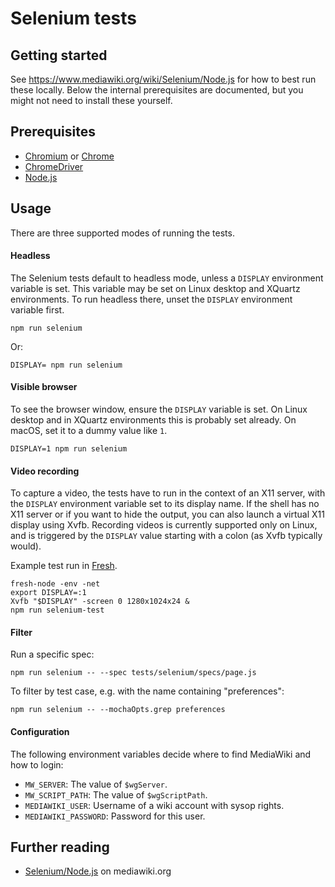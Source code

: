 # Selenium tests

## Getting started

See <https://www.mediawiki.org/wiki/Selenium/Node.js> for how to best
run these locally. Below the internal prerequisites are documented,
but you might not need to install these yourself.

## Prerequisites

- [Chromium](https://www.chromium.org/) or [Chrome](https://www.google.com/chrome/)
- [ChromeDriver](https://chromedriver.chromium.org/downloads)
- [Node.js](https://nodejs.org/en/)

## Usage

There are three supported modes of running the tests.

#### Headless

The Selenium tests default to headless mode, unless a `DISPLAY` environment variable is set.
This variable may be set on Linux desktop and XQuartz environments. To run headless there,
unset the `DISPLAY` environment variable first.

    npm run selenium

Or:

    DISPLAY= npm run selenium

#### Visible browser

To see the browser window, ensure the `DISPLAY` variable is set. On Linux desktop and in XQuartz
environments this is probably set already. On macOS, set it to a dummy value like `1`.

    DISPLAY=1 npm run selenium

#### Video recording

To capture a video, the tests have to run in the context of an X11 server, with the `DISPLAY`
environment variable set to its display name. If the shell has no X11 server or if you want
to hide the output, you can also launch a virtual X11 display using Xvfb. Recording videos
is currently supported only on Linux, and is triggered by the `DISPLAY` value starting with
a colon (as Xvfb typically would).

Example test run in [Fresh](https://gerrit.wikimedia.org/g/fresh).

    fresh-node -env -net
    export DISPLAY=:1
    Xvfb "$DISPLAY" -screen 0 1280x1024x24 &
    npm run selenium-test

#### Filter

Run a specific spec:

    npm run selenium -- --spec tests/selenium/specs/page.js

To filter by test case, e.g. with the name containing "preferences":

    npm run selenium -- --mochaOpts.grep preferences

#### Configuration

The following environment variables decide where to find MediaWiki and how to login:

- `MW_SERVER`: The value of `$wgServer`.
- `MW_SCRIPT_PATH`: The value of `$wgScriptPath`.
- `MEDIAWIKI_USER`: Username of a wiki account with sysop rights.
- `MEDIAWIKI_PASSWORD`: Password for this user.

## Further reading

- [Selenium/Node.js](https://www.mediawiki.org/wiki/Selenium/Node.js) on mediawiki.org
